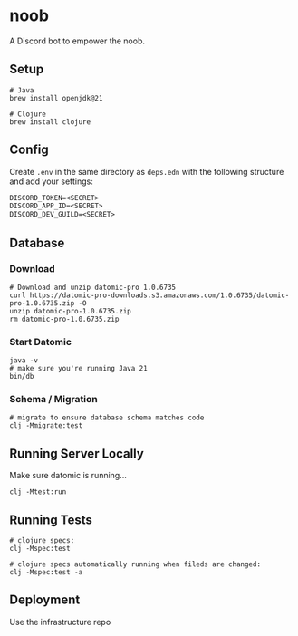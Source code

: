 # noob

A Discord bot to empower the noob.

## Setup

    # Java
    brew install openjdk@21

    # Clojure
    brew install clojure

## Config

Create `.env` in the same directory as `deps.edn` with the following 
structure and add your settings:

````clojure
DISCORD_TOKEN=<SECRET>
DISCORD_APP_ID=<SECRET>
DISCORD_DEV_GUILD=<SECRET>
````

## Database

### Download

    # Download and unzip datomic-pro 1.0.6735
    curl https://datomic-pro-downloads.s3.amazonaws.com/1.0.6735/datomic-pro-1.0.6735.zip -O
    unzip datomic-pro-1.0.6735.zip
    rm datomic-pro-1.0.6735.zip

### Start Datomic

    java -v
    # make sure you're running Java 21
    bin/db

### Schema / Migration

    # migrate to ensure database schema matches code
    clj -Mmigrate:test

## Running Server Locally

Make sure datomic is running...

    clj -Mtest:run

## Running Tests

    # clojure specs:
    clj -Mspec:test

    # clojure specs automatically running when fileds are changed:
    clj -Mspec:test -a

## Deployment

Use the infrastructure repo
